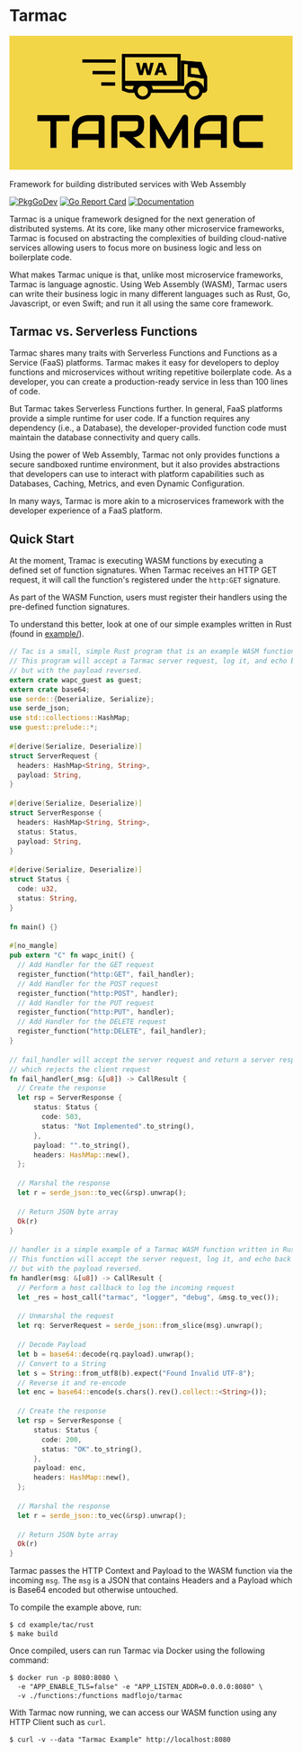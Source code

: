 # Tarmac

![Tarmac Logo](tarmac-logo.png)

Framework for building distributed services with Web Assembly

[![PkgGoDev](https://pkg.go.dev/badge/github.com/madflojo/tarmac)](https://pkg.go.dev/github.com/madflojo/tarmac) [![Go Report Card](https://goreportcard.com/badge/github.com/madflojo/tarmac)](https://goreportcard.com/report/github.com/madflojo/tarmac) [![Documentation](https://img.shields.io/badge/Docs-latest-blue)](https://madflojo.gitbook.io/tarmac/)

Tarmac is a unique framework designed for the next generation of distributed systems. At its core, like many other microservice frameworks, Tarmac is focused on abstracting the complexities of building cloud-native services allowing users to focus more on business logic and less on boilerplate code.

What makes Tarmac unique is that, unlike most microservice frameworks, Tarmac is language agnostic. Using Web Assembly \(WASM\), Tarmac users can write their business logic in many different languages such as Rust, Go, Javascript, or even Swift; and run it all using the same core framework.

## Tarmac vs. Serverless Functions

Tarmac shares many traits with Serverless Functions and Functions as a Service \(FaaS\) platforms. Tarmac makes it easy for developers to deploy functions and microservices without writing repetitive boilerplate code. As a developer, you can create a production-ready service in less than 100 lines of code.

But Tarmac takes Serverless Functions further. In general, FaaS platforms provide a simple runtime for user code. If a function requires any dependency \(i.e., a Database\), the developer-provided function code must maintain the database connectivity and query calls.

Using the power of Web Assembly, Tarmac not only provides functions a secure sandboxed runtime environment, but it also provides abstractions that developers can use to interact with platform capabilities such as Databases, Caching, Metrics, and even Dynamic Configuration.

In many ways, Tarmac is more akin to a microservices framework with the developer experience of a FaaS platform.

## Quick Start

At the moment, Tramac is executing WASM functions by executing a defined set of function signatures. When Tarmac receives an HTTP GET request, it will call the function's registered under the `http:GET` signature.

As part of the WASM Function, users must register their handlers using the pre-defined function signatures.

To understand this better, look at one of our simple examples written in Rust \(found in [example/](https://github.com/madflojo/tarmac/tree/e1e6e952a1f6e2f89448e17d15862e199ff64e84/docs/example/README.md)\).

```rust
// Tac is a small, simple Rust program that is an example WASM function for Tarmac.
// This program will accept a Tarmac server request, log it, and echo back the payload
// but with the payload reversed.
extern crate wapc_guest as guest;
extern crate base64;
use serde::{Deserialize, Serialize};
use serde_json;
use std::collections::HashMap;
use guest::prelude::*;

#[derive(Serialize, Deserialize)]
struct ServerRequest {
  headers: HashMap<String, String>,
  payload: String,
}

#[derive(Serialize, Deserialize)]
struct ServerResponse {
  headers: HashMap<String, String>,
  status: Status,
  payload: String,
}

#[derive(Serialize, Deserialize)]
struct Status {
  code: u32,
  status: String,
}

fn main() {}

#[no_mangle]
pub extern "C" fn wapc_init() {
  // Add Handler for the GET request
  register_function("http:GET", fail_handler);
  // Add Handler for the POST request
  register_function("http:POST", handler);
  // Add Handler for the PUT request
  register_function("http:PUT", handler);
  // Add Handler for the DELETE request
  register_function("http:DELETE", fail_handler);
}

// fail_handler will accept the server request and return a server response
// which rejects the client request
fn fail_handler(_msg: &[u8]) -> CallResult {
  // Create the response
  let rsp = ServerResponse {
      status: Status {
        code: 503,
        status: "Not Implemented".to_string(),
      },
      payload: "".to_string(),
      headers: HashMap::new(),
  };

  // Marshal the response
  let r = serde_json::to_vec(&rsp).unwrap();

  // Return JSON byte array
  Ok(r)
}

// handler is a simple example of a Tarmac WASM function written in Rust.
// This function will accept the server request, log it, and echo back the payload
// but with the payload reversed.
fn handler(msg: &[u8]) -> CallResult {
  // Perform a host callback to log the incoming request
  let _res = host_call("tarmac", "logger", "debug", &msg.to_vec());

  // Unmarshal the request
  let rq: ServerRequest = serde_json::from_slice(msg).unwrap();

  // Decode Payload
  let b = base64::decode(rq.payload).unwrap();
  // Convert to a String
  let s = String::from_utf8(b).expect("Found Invalid UTF-8");
  // Reverse it and re-encode
  let enc = base64::encode(s.chars().rev().collect::<String>());

  // Create the response
  let rsp = ServerResponse {
      status: Status {
        code: 200,
        status: "OK".to_string(),
      },
      payload: enc,
      headers: HashMap::new(),
  };

  // Marshal the response
  let r = serde_json::to_vec(&rsp).unwrap();

  // Return JSON byte array
  Ok(r)
}
```

Tarmac passes the HTTP Context and Payload to the WASM function via the incoming `msg`. The `msg` is a JSON that contains Headers and a Payload which is Base64 encoded but otherwise untouched.

To compile the example above, run:

```text
$ cd example/tac/rust
$ make build
```

Once compiled, users can run Tarmac via Docker using the following command:

```text
$ docker run -p 8080:8080 \
  -e "APP_ENABLE_TLS=false" -e "APP_LISTEN_ADDR=0.0.0.0:8080" \
  -v ./functions:/functions madflojo/tarmac
```

With Tarmac now running, we can access our WASM function using any HTTP Client such as `curl`.

```text
$ curl -v --data "Tarmac Example" http://localhost:8080
```

